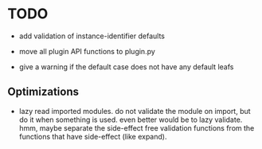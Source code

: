 # TODO

* add validation of instance-identifier defaults

* move all plugin API functions to plugin.py

* give a warning if the default case does not have any default leafs

## Optimizations

* lazy read imported modules.  do not validate the module on import,
  but do it when something is used.  even better would be to lazy
  validate.  hmm, maybe separate the side-effect free validation
  functions from the functions that have side-effect (like expand).
